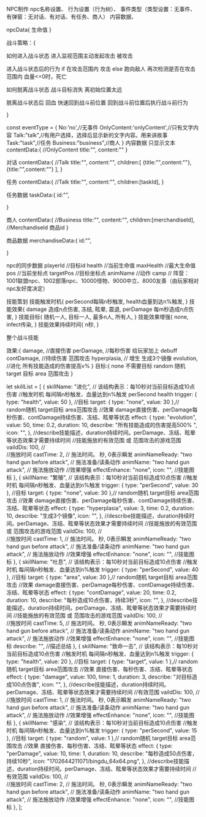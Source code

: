 
NPC制作
npc名称设置、
行为设置（行为树）、
事件类型（类型设置：无事件、
有弹窗：无对话、有对话、有任务、商人）
内容数据、

npcData{
    生命值
}

战斗策略：{

如何进入战斗状态
    进入监视范围主动发起攻击
    被攻击

进入战斗状态后的行为
    if 在攻击范围内
        攻击
    else 
        跑向敌人
        再次检测是否在攻击范围内
    血量<=0时，死亡

如何脱离战斗状态
    战斗目标消失
    离初始位置太远

脱离战斗状态后
    回血
    快速回到战斗前位置
    回到战斗前位置后执行战斗前行为
    
}




const eventType = {
    No:'no',//无事件
    OnlyContent:'onlyContent',//只有文字内容
    Talk:"talk",//有用户选择，选择后显示新的文字内容。用来讲故事
    Task:"task",//任务
    Business:"business",//商人
}
内容数据
只显示文本
contentData:{
    //OnlyContent
    title:"",
    content:""
}

对话
contentData:{
    //Talk
    title:"",
    content:"",
    children:[
        {title:"",content:""},
        {title:"",content:""}
    ], 
}

任务
contentData:{
    //Talk
    title:"",
    content:"",
    children:[taskId], 
}

任务数据
taskData:{
    id:"",

}

商人
contentData:{
    //Business
    title:"",
    content:"",
    children:[merchandiseId], //MerchandiseId 商品id
}

商品数据
merchandiseData:{
    id:"",
    
}

npc的同步数据
playerId //目标id
health //当前生命值
maxHealth //最大生命值
pos //当前坐标点
targetPos //目标坐标点
animName //动作
camp // 阵营：1001联盟npc、1002部落npc、10000怪物、9000中立、8000友善（由玩家相对npc友好度决定）

技能策划
技能触发时机{
    perSecond每隔n秒触发,
    health血量到达n%触发,
}
技能效果{
    damage 造成n点伤害,
    冻结,
    眩晕,
    震退,
    perDamage 每m秒造成n点伤害,
}
技能目标{
    随机一人,
    目标一人,
    最多n人,
    所有人,
}
技能效果增强{
    none,
    infect传染,
}
技能效果持续时间{ 
    n秒,
}

整个战斗技能

效果:{
damage, //直接伤害
perDamage, //每秒伤害 给玩家加上 debuff
contDamage, //持续伤害 范围攻击
hyperplasia, // 增生 生成3个镜像
evolution, //进化 所有技能造成的伤害提高v% 
} 
目标:{
    none 不需要目标
    random 随机 
    target 目标 
    area 范围攻击
}

 let skillList = [
      {
        skillName: "进化",
        // 该结构表示：每10秒对当前目标造成10点伤害
        //触发时机 每间隔n秒触发、血量达到n%触发 perSecond  health
        trigger: { type: "health", value: 50 },
        //目标
        target: { type: "none", value: 30 },// random随机 target目标 area范围攻击
        //效果 damage直接伤害、perDamage每秒伤害、contDamage持续伤害、冻结、眩晕等状态
        effect: {
          type: "evolution",
          value: 50,
          time: 0.2,
          duration: 10,
          describe: "所有技能造成的伤害提高500% ",
          icon: "",
        }, //describe技能描述，duration持续时间。perDamage、冻结、眩晕等状态效果才需要持续时间
        //技能施放的有效范围 或 范围攻击的游戏范围
        vaildDis: 100, //  
        //施放时间
        castTime: 2, // 施法时间。 秒, 0表示瞬发
        animNameReady: "two hand gun before attack", // 施法准备/读条动作
        animName: "two hand gun attack", // 施法施放动作
        //效果增强
        effectEnhance: "none",
        icon: "", //技能图标
      },
      {
        skillName: "繁殖",
        // 该结构表示：每10秒对当前目标造成10点伤害
        //触发时机 每间隔n秒触发、血量达到n%触发
        trigger: { type: "perSecond", value: 30 },
        //目标
        target: { type: "none", value: 30 },// random随机 target目标 area范围攻击
        //效果 damage直接伤害、perDamage每秒伤害、contDamage持续伤害、冻结、眩晕等状态
        effect: {
          type: "hyperplasia",
          value: 3,
          time: 0.2,
          duration: 10,
          describe: "生成3个镜像",
          icon: "",
        }, //describe技能描述，duration持续时间。perDamage、冻结、眩晕等状态效果才需要持续时间
        //技能施放的有效范围 或 范围攻击的游戏范围
        vaildDis: 100, //  
        //施放时间
        castTime: 1, // 施法时间。 秒, 0表示瞬发
        animNameReady: "two hand gun before attack", // 施法准备/读条动作
        animName: "two hand gun attack", // 施法施放动作
        //效果增强
        effectEnhance: "none",
        icon: "", //技能图标
      },
      {
        skillName: "吐息",
        // 该结构表示：每10秒对当前目标造成10点伤害
        //触发时机 每间隔n秒触发、血量达到n%触发
        trigger: { type: "perSecond", value: 40 },
        //目标
        target: { type: "area", value: 30 },// random随机 target目标 area范围攻击
        //效果 damage直接伤害、perDamage每秒伤害、contDamage持续伤害、冻结、眩晕等状态
        effect: {
          type: "contDamage",
          value: 20,
          time: 0.2,
          duration: 10,
          describe: "每秒造成10点伤害，持续3秒",
          icon: "",
        }, //describe技能描述，duration持续时间。perDamage、冻结、眩晕等状态效果才需要持续时间
        //技能施放的有效范围 或 范围攻击的游戏范围
        vaildDis: 100, //  
        //施放时间
        castTime: 5, // 施法时间。 秒, 0表示瞬发
        animNameReady: "two hand gun before attack", // 施法准备/读条动作
        animName: "two hand gun attack", // 施法施放动作
        //效果增强
        effectEnhance: "none",
        icon: "", //技能图标
        describe: "", //描述总结
      },
      {
        skillName: "致命一击",
        // 该结构表示：每10秒对当前目标造成10点伤害
        //触发时机 每间隔n秒触发、血量达到n%触发
        trigger: { type: "health", value: 20 },
        //目标
        target: { type: "target", value: 1 },// random随机 target目标 area范围攻击
        //效果 直接伤害、每秒伤害、冻结、眩晕等状态
        effect: {
          type: "damage",
          value: 100,
          time: 1,
          duration: 3,
          describe: "对目标造成100点伤害",
          icon: "",
        }, //describe技能描述，duration持续时间。perDamage、冻结、眩晕等状态效果才需要持续时间
        //有效范围
        vaildDis: 100, //  
        //施放时间
        castTime: 1, // 施法时间。 秒, 0表示瞬发
        animNameReady: "two hand gun before attack", // 施法准备/读条动作
        animName: "two hand gun attack", // 施法施放动作
        //效果增强
        effectEnhance: "none",
        icon: "", //技能图标
      },
      {
        skillName: "感染",
        // 该结构表示：每10秒对当前目标造成10点伤害
        //触发时机 每间隔n秒触发、血量达到n%触发
        trigger: { type: "perSecond", value: 15 },
        //目标
        target: { type: "random", value: 1 },// random随机 target目标 area范围攻击
        //效果 直接伤害、每秒伤害、冻结、眩晕等状态
        effect: {
          type: "perDamage",
          value: 10,
          time: 1,
          duration: 10,
          describe: "每秒造成50点伤害，持续10秒",
          icon: "1702644211071/bingdu_64x64.png",
        }, //describe技能描述，duration持续时间。perDamage、冻结、眩晕等状态效果才需要持续时间
        //有效范围
        vaildDis: 100, //  
        //施放时间
        castTime: 2, // 施法时间。 秒, 0表示瞬发
        animNameReady: "two hand gun before attack", // 施法准备/读条动作
        animName: "two hand gun attack", // 施法施放动作
        //效果增强
        effectEnhance: "none",
        icon: "", //技能图标
      },
    ];